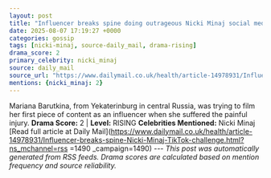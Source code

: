 ```yaml
---
layout: post
title: "Influencer breaks spine doing outrageous Nicki Minaj social media challenge"
date: 2025-08-07 17:19:27 +0000
categories: gossip
tags: [nicki-minaj, source-daily_mail, drama-rising]
drama_score: 2
primary_celebrity: nicki_minaj
source: daily_mail
source_url: "https://www.dailymail.co.uk/health/article-14978931/Influencer-breaks-spine-Nicki-Minaj-TikTok-challenge.html?ns_mchannel=rss&1490&campaign=1490"
mentions: {nicki_minaj: 2}
---
```


Mariana Barutkina, from Yekaterinburg in central Russia, was trying to film her first piece of content as an influencer when she suffered the painful injury. **Drama Score:** 2 | **Level:** RISING **Celebrities Mentioned:** Nicki Minaj [Read full article at Daily Mail](https://www.dailymail.co.uk/health/article-14978931/Influencer-breaks-spine-Nicki-Minaj-TikTok-challenge.html?ns_mchannel=rss =1490 _campaign=1490) --- *This post was automatically generated from RSS feeds. Drama scores are calculated based on mention frequency and source reliability.*